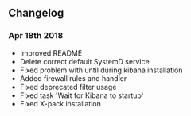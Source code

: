 ## Changelog

### Apr 18th 2018
- Improved README
- Delete correct default SystemD service
- Fixed problem with until during kibana installation
- Added firewall rules and handler
- Fixed deprecated filter usage
- Fixed task 'Wait for Kibana to startup'
- Fixed X-pack installation
